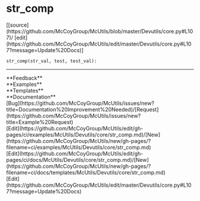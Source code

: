 # <a id="McUtils.Devutils.core.str_comp">str_comp</a>
<div class="docs-source-link" markdown="1">
[[source](https://github.com/McCoyGroup/McUtils/blob/master/Devutils/core.py#L107)/
[edit](https://github.com/McCoyGroup/McUtils/edit/master/Devutils/core.py#L107?message=Update%20Docs)]
</div>

```python
str_comp(str_val, test, test_val): 
```













---


<div markdown="1" class="text-secondary">
<div class="container">
  <div class="row">
   <div class="col" markdown="1">
**Feedback**   
</div>
   <div class="col" markdown="1">
**Examples**   
</div>
   <div class="col" markdown="1">
**Templates**   
</div>
   <div class="col" markdown="1">
**Documentation**   
</div>
   <div class="col" markdown="1">
   
</div>
   <div class="col" markdown="1">
   
</div>
   <div class="col" markdown="1">
   
</div>
</div>
  <div class="row">
   <div class="col" markdown="1">
[Bug](https://github.com/McCoyGroup/McUtils/issues/new?title=Documentation%20Improvement%20Needed)/[Request](https://github.com/McCoyGroup/McUtils/issues/new?title=Example%20Request)   
</div>
   <div class="col" markdown="1">
[Edit](https://github.com/McCoyGroup/McUtils/edit/gh-pages/ci/examples/McUtils/Devutils/core/str_comp.md)/[New](https://github.com/McCoyGroup/McUtils/new/gh-pages/?filename=ci/examples/McUtils/Devutils/core/str_comp.md)   
</div>
   <div class="col" markdown="1">
[Edit](https://github.com/McCoyGroup/McUtils/edit/gh-pages/ci/docs/McUtils/Devutils/core/str_comp.md)/[New](https://github.com/McCoyGroup/McUtils/new/gh-pages/?filename=ci/docs/templates/McUtils/Devutils/core/str_comp.md)   
</div>
   <div class="col" markdown="1">
[Edit](https://github.com/McCoyGroup/McUtils/edit/master/Devutils/core.py#L107?message=Update%20Docs)   
</div>
   <div class="col" markdown="1">
   
</div>
   <div class="col" markdown="1">
   
</div>
   <div class="col" markdown="1">
   
</div>
</div>
</div>
</div>